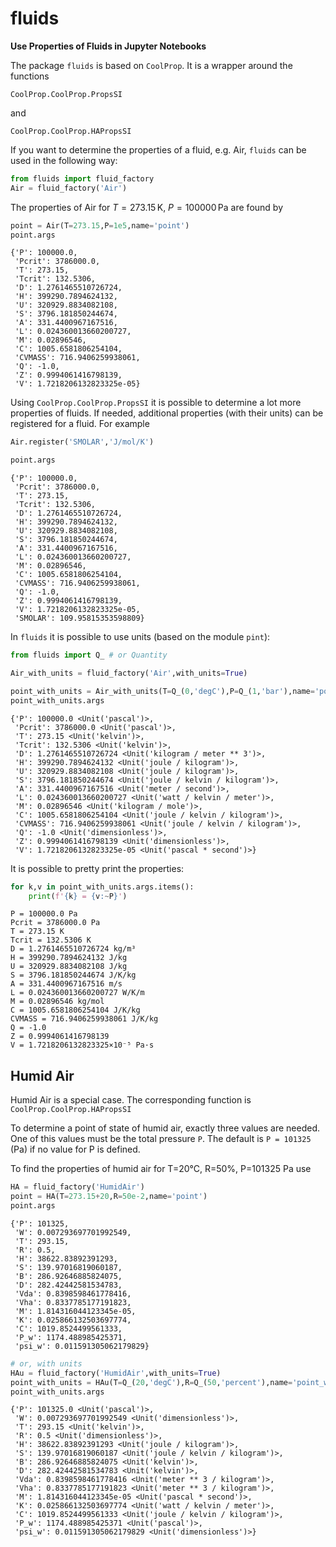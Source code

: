 # fluids

**Use Properties of Fluids in Jupyter Notebooks**

The package `fluids` is based on `CoolProp`. It is a wrapper around the functions

`CoolProp.CoolProp.PropsSI`

and

`CoolProp.CoolProp.HAPropsSI`


If you want to determine the properties of a fluid, e.g. Air, `fluids` can be used in the following way:


```python
from fluids import fluid_factory
Air = fluid_factory('Air')
```

The properties of Air for $T=273.15\,\mathrm{K}$, $P=100 000\,\mathrm{Pa}$ are found by


```python
point = Air(T=273.15,P=1e5,name='point')
point.args
```




    {'P': 100000.0,
     'Pcrit': 3786000.0,
     'T': 273.15,
     'Tcrit': 132.5306,
     'D': 1.2761465510726724,
     'H': 399290.7894624132,
     'U': 320929.8834082108,
     'S': 3796.181850244674,
     'A': 331.4400967167516,
     'L': 0.024360013660200727,
     'M': 0.02896546,
     'C': 1005.6581806254104,
     'CVMASS': 716.9406259938061,
     'Q': -1.0,
     'Z': 0.9994061416798139,
     'V': 1.7218206132823325e-05}



Using `CoolProp.CoolProp.PropsSI` it is possible to determine a lot more properties of fluids. If needed, additional properties (with their units) can be registered for a fluid. For example


```python
Air.register('SMOLAR','J/mol/K')
```


```python
point.args
```




    {'P': 100000.0,
     'Pcrit': 3786000.0,
     'T': 273.15,
     'Tcrit': 132.5306,
     'D': 1.2761465510726724,
     'H': 399290.7894624132,
     'U': 320929.8834082108,
     'S': 3796.181850244674,
     'A': 331.4400967167516,
     'L': 0.024360013660200727,
     'M': 0.02896546,
     'C': 1005.6581806254104,
     'CVMASS': 716.9406259938061,
     'Q': -1.0,
     'Z': 0.9994061416798139,
     'V': 1.7218206132823325e-05,
     'SMOLAR': 109.95815353598809}



In `fluids` it is possible to use units (based on the module `pint`):


```python
from fluids import Q_ # or Quantity
```


```python
Air_with_units = fluid_factory('Air',with_units=True)
```


```python
point_with_units = Air_with_units(T=Q_(0,'degC'),P=Q_(1,'bar'),name='point_with_units')
point_with_units.args
```




    {'P': 100000.0 <Unit('pascal')>,
     'Pcrit': 3786000.0 <Unit('pascal')>,
     'T': 273.15 <Unit('kelvin')>,
     'Tcrit': 132.5306 <Unit('kelvin')>,
     'D': 1.2761465510726724 <Unit('kilogram / meter ** 3')>,
     'H': 399290.7894624132 <Unit('joule / kilogram')>,
     'U': 320929.8834082108 <Unit('joule / kilogram')>,
     'S': 3796.181850244674 <Unit('joule / kelvin / kilogram')>,
     'A': 331.4400967167516 <Unit('meter / second')>,
     'L': 0.024360013660200727 <Unit('watt / kelvin / meter')>,
     'M': 0.02896546 <Unit('kilogram / mole')>,
     'C': 1005.6581806254104 <Unit('joule / kelvin / kilogram')>,
     'CVMASS': 716.9406259938061 <Unit('joule / kelvin / kilogram')>,
     'Q': -1.0 <Unit('dimensionless')>,
     'Z': 0.9994061416798139 <Unit('dimensionless')>,
     'V': 1.7218206132823325e-05 <Unit('pascal * second')>}



It is possible to pretty print the properties:


```python
for k,v in point_with_units.args.items():
    print(f'{k} = {v:~P}')
```

    P = 100000.0 Pa
    Pcrit = 3786000.0 Pa
    T = 273.15 K
    Tcrit = 132.5306 K
    D = 1.2761465510726724 kg/m³
    H = 399290.7894624132 J/kg
    U = 320929.8834082108 J/kg
    S = 3796.181850244674 J/K/kg
    A = 331.4400967167516 m/s
    L = 0.024360013660200727 W/K/m
    M = 0.02896546 kg/mol
    C = 1005.6581806254104 J/K/kg
    CVMASS = 716.9406259938061 J/K/kg
    Q = -1.0
    Z = 0.9994061416798139
    V = 1.7218206132823325×10⁻⁵ Pa·s


## Humid Air

Humid Air is a special case. The corresponding function is `CoolProp.CoolProp.HAPropsSI`

To determine a point of state of humid air, exactly three values are needed. One of this values must be the total pressure `P`. The default is `P = 101325` (Pa) if no value for P is defined.

To find the properties of humid air for T=20°C, R=50%, P=101325 Pa use


```python
HA = fluid_factory('HumidAir')
point = HA(T=273.15+20,R=50e-2,name='point')
point.args
```




    {'P': 101325,
     'W': 0.007293697701992549,
     'T': 293.15,
     'R': 0.5,
     'H': 38622.83892391293,
     'S': 139.97016819060187,
     'B': 286.92646885824075,
     'D': 282.42442581534783,
     'Vda': 0.8398598461778416,
     'Vha': 0.8337785177191823,
     'M': 1.814316044123345e-05,
     'K': 0.025866132503697774,
     'C': 1019.8524499561333,
     'P_w': 1174.488985425371,
     'psi_w': 0.011591305062179829}




```python
# or, with units
HAu = fluid_factory('HumidAir',with_units=True)
point_with_units = HAu(T=Q_(20,'degC'),R=Q_(50,'percent'),name='point_with_units')
point_with_units.args
```




    {'P': 101325.0 <Unit('pascal')>,
     'W': 0.007293697701992549 <Unit('dimensionless')>,
     'T': 293.15 <Unit('kelvin')>,
     'R': 0.5 <Unit('dimensionless')>,
     'H': 38622.83892391293 <Unit('joule / kilogram')>,
     'S': 139.97016819060187 <Unit('joule / kelvin / kilogram')>,
     'B': 286.92646885824075 <Unit('kelvin')>,
     'D': 282.42442581534783 <Unit('kelvin')>,
     'Vda': 0.8398598461778416 <Unit('meter ** 3 / kilogram')>,
     'Vha': 0.8337785177191823 <Unit('meter ** 3 / kilogram')>,
     'M': 1.814316044123345e-05 <Unit('pascal * second')>,
     'K': 0.025866132503697774 <Unit('watt / kelvin / meter')>,
     'C': 1019.8524499561333 <Unit('joule / kelvin / kilogram')>,
     'P_w': 1174.488985425371 <Unit('pascal')>,
     'psi_w': 0.011591305062179829 <Unit('dimensionless')>}


